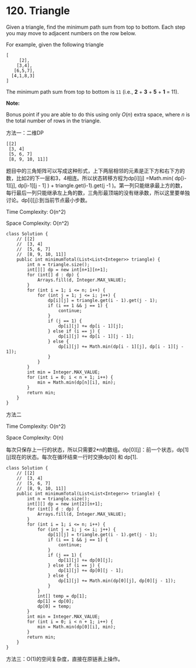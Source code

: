 # 120. Triangle

Given a triangle, find the minimum path sum from top to bottom. Each step you may move to adjacent numbers on the row below.

For example, given the following triangle

```text
[
     [2],
    [3,4],
   [6,5,7],
  [4,1,8,3]
]
```

The minimum path sum from top to bottom is `11` \(i.e., **2** + **3** + **5** + **1** = 11\).

**Note:**

Bonus point if you are able to do this using only _O_\(_n_\) extra space, where _n_ is the total number of rows in the triangle.

方法一：二维DP

```text
[[2]
 [3, 4]
 [5, 6, 7]
 [8, 9, 10, 11]]
```

题目中的三角矩阵可以写成这种形式，上下两层相邻的元素是正下方和右下方的数，比如2的下一层和3，4相连。所以状态转移方程为dp\[i\]\[j\] =Math.min\( dp\[i-1\]\[j\], dp\[i-1\]\[j - 1\] \) + triangle.get\(i-1\).get\(j -1 \)。第一列只能继承最上方的数，每行最后一列只能继承左上角的数，三角形最顶端的没有继承数，所以这里要单独讨论。dp\[i\]\[j\]:到当前节点最小步数。

Time Complexity: O\(n^2\)

Space Complexity: O\(n^2\)

```text
class Solution {
    // [[2]
    //  [3, 4]
    //  [5, 6, 7]
    //  [8, 9, 10, 11]]
    public int minimumTotal(List<List<Integer>> triangle) {
        int n = triangle.size();
        int[][] dp = new int[n+1][n+1];
        for (int[] d : dp) {
            Arrays.fill(d, Integer.MAX_VALUE);
        }
        for (int i = 1; i <= n; i++) {
            for (int j = 1; j <= i; j++) {
                dp[i][j] = triangle.get(i - 1).get(j - 1);
                if (i == 1 && j == 1) {
                    continue;
                }
                if (j == 1) {
                    dp[i][j] += dp[i - 1][j];
                } else if (i == j) {
                    dp[i][j] += dp[i - 1][j - 1];
                } else {
                    dp[i][j] += Math.min(dp[i - 1][j], dp[i - 1][j - 1]);
                }
            }
        }
        int min = Integer.MAX_VALUE;
        for (int i = 0; i < n + 1; i++) {
            min = Math.min(dp[n][i], min);
        }
        return min;
    }
}
```

方法二

Time Complexity: O\(n^2\)

Space Complexity: O\(n\)

每次只保存上一行的状态，所以只需要2\*n的数组。dp\[0\]\[j\]：前一个状态，dp\[1\]\[j\]现在的状态。每次在循环结束一行时交换dp\[0\] 和 dp\[1\].

```text
class Solution {
    // [[2]
    //  [3, 4]
    //  [5, 6, 7]
    //  [8, 9, 10, 11]]
    public int minimumTotal(List<List<Integer>> triangle) {
        int n = triangle.size();
        int[][] dp = new int[2][n+1];
        for (int[] d : dp) {
            Arrays.fill(d, Integer.MAX_VALUE);
        }
        for (int i = 1; i <= n; i++) {
            for (int j = 1; j <= i; j++) {
                dp[1][j] = triangle.get(i - 1).get(j - 1);
                if (i == 1 && j == 1) {
                    continue;
                }
                if (j == 1) {
                    dp[1][j] += dp[0][j];
                } else if (i == j) {
                    dp[1][j] += dp[0][j - 1];
                } else {
                    dp[1][j] += Math.min(dp[0][j], dp[0][j - 1]);
                }
            }
            int[] temp = dp[1];
            dp[1] = dp[0];
            dp[0] = temp;
        }
        int min = Integer.MAX_VALUE;
        for (int i = 0; i < n + 1; i++) {
            min = Math.min(dp[0][i], min);
        }
        return min;
    }
}
```

方法三：O\(1\)的空间复杂度，直接在原链表上操作。

